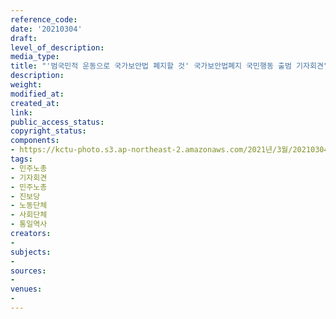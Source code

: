 ```yaml
---
reference_code: 
date: '20210304'
draft: 
level_of_description: 
media_type: 
title: "'범국민적 운동으로 국가보안법 폐지할 것' 국가보안법폐지 국민행동 출범 기자회견"
description: 
weight: 
modified_at: 
created_at: 
link: 
public_access_status: 
copyright_status: 
components:
- https://kctu-photo.s3.ap-northeast-2.amazonaws.com/2021년/3월/20210304-'범국민적+운동으로+국가보안법+폐지할+것'+국가보안법폐지+국민행동+출범+기자회견_민주노총_기자회견_민주노총_진보당_노동단체_사회단체_통일역사/_1DX2555.jpg
tags:
- 민주노총
- 기자회견
- 민주노총
- 진보당
- 노동단체
- 사회단체
- 통일역사
creators:
- 
subjects:
- 
sources:
- 
venues:
- 
---
```

